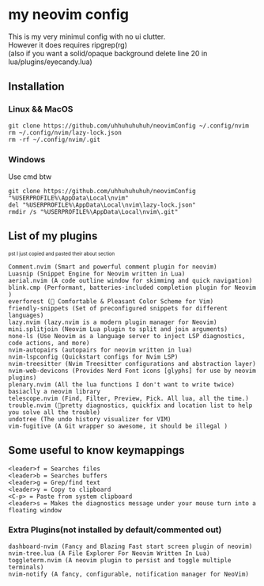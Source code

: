 # my neovim config
This is my very minimul config with no ui clutter.\
However it does requires ripgrep(rg) \
(also if you want a solid/opaque background delete line 20 in lua/plugins/eyecandy.lua)

## Installation
### Linux && MacOS
```
git clone https://github.com/uhhuhuhuhuh/neovimConfig ~/.config/nvim
rm ~/.config/nvim/lazy-lock.json
rm -rf ~/.config/nvim/.git
```
### Windows
Use cmd btw
```
git clone https://github.com/uhhuhuhuhuh/neovimConfig "%USERPROFILE%\AppData\Local\nvim"
del "%USERPROFILE%\AppData\Local\nvim\lazy-lock.json"
rmdir /s "%USERPROFILE%\AppData\Local\nvim\.git"
```

## List of my plugins
<sub><sup>pst I just copied and pasted their about section</sub></sup>
```
Comment.nvim (Smart and powerful comment plugin for neovim)
Luasnip (Snippet Engine for Neovim written in Lua)
aerial.nvim (A code outline window for skimming and quick navigation)
blink.cmp (Performant, batteries-included completion plugin for Neovim )
everforest (🌲 Comfortable & Pleasant Color Scheme for Vim)
friendly-snippets (Set of preconfigured snippets for different languages)
lazy.nvim (lazy.nvim is a modern plugin manager for Neovim)
mini.splitjoin (Neovim Lua plugin to split and join arguments)
none-ls (Use Neovim as a language server to inject LSP diagnostics, code actions, and more)
nvim-autopairs (autopairs for neovim written in lua)
nvim-lspconfig (Quickstart configs for Nvim LSP)
nvim-treesitter (Nvim Treesitter configurations and abstraction layer)
nvim-web-devicons (Provides Nerd Font icons [glyphs] for use by neovim plugins)
plenary.nvim (All the lua functions I don't want to write twice) basiaclly a neovim library
telescope.nvim (Find, Filter, Preview, Pick. All lua, all the time.)
trouble.nvim (🚦pretty diagnostics, quickfix and location list to help you solve all the trouble)
undotree (The undo history visualizer for VIM)
vim-fugitive (A Git wrapper so awesome, it should be illegal )
```
## Some useful to know keymappings
```
<leader>f = Searches files
<leader>b = Searches buffers
<leader>g = Grep/find text
<leader>y = Copy to clipboard
<C-p> = Paste from system clipboard
<leader>s = Makes the diagnostics message under your mouse turn into a floating window
```
### Extra Plugins(not installed by default/commented out)
```
dashboard-nvim (Fancy and Blazing Fast start screen plugin of neovim)
nvim-tree.lua (A File Explorer For Neovim Written In Lua)
toggleterm.nvim (A neovim plugin to persist and toggle multiple terminals)
nvim-notify (A fancy, configurable, notification manager for NeoVim)
```
